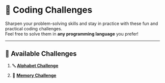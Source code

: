 # 🚀 Coding Challenges

Sharpen your problem-solving skills and stay in practice with these fun and practical coding challenges.  
Feel free to solve them in **any programming language** you prefer!

---

## 📂 Available Challenges

1. 🔤 [**Alphabet Challenge**](https://github.com/Moizg/CodingChallanges/tree/main/Alphabet%20Challange)  

2. 🧠 [**Memory Challenge**]()

